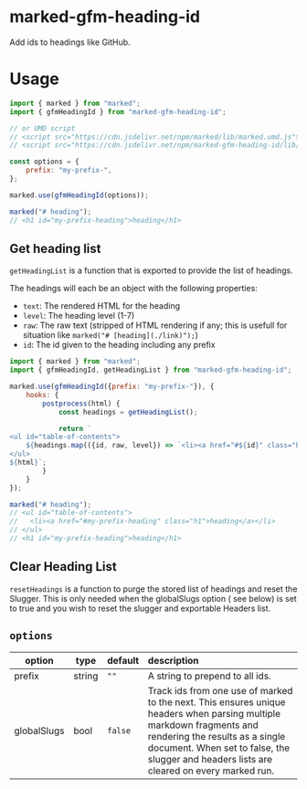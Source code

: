 # marked-gfm-heading-id

Add ids to headings like GitHub.

# Usage

```js
import { marked } from "marked";
import { gfmHeadingId } from "marked-gfm-heading-id";

// or UMD script
// <script src="https://cdn.jsdelivr.net/npm/marked/lib/marked.umd.js"></script>
// <script src="https://cdn.jsdelivr.net/npm/marked-gfm-heading-id/lib/index.umd.js"></script>

const options = {
	prefix: "my-prefix-",
};

marked.use(gfmHeadingId(options));

marked("# heading");
// <h1 id="my-prefix-heading">heading</h1>
```

## Get heading list

`getHeadingList` is a function that is exported to provide the list of headings.

The headings will each be an object with the following properties:
 - `text`: The rendered HTML for the heading
 - `level`: The heading level (1-7)
 - `raw`: The raw text (stripped of HTML rendering if any; this is usefull for situation like `marked("# [heading](./link)");`)
 - `id`: The id given to the heading including any prefix

```js
import { marked } from "marked";
import { gfmHeadingId, getHeadingList } from "marked-gfm-heading-id";

marked.use(gfmHeadingId({prefix: "my-prefix-"}), {
	hooks: {
		postprocess(html) {
			const headings = getHeadingList();

			return `
<ul id="table-of-contents">
	${headings.map(({id, raw, level}) => `<li><a href="#${id}" class="h${level}">${raw}</a></li>`)}
</ul>
${html}`;
		}
	}
});

marked("# heading");
// <ul id="table-of-contents">
//   <li><a href="#my-prefix-heading" class="h1">heading</a></li>
// </ul>
// <h1 id="my-prefix-heading">heading</h1>
```

## Clear Heading List

`resetHeadings` is a function to purge the stored list of headings and reset the Slugger. This is only needed when the globalSlugs option ( see below) is set to true and you wish to reset the slugger and exportable Headers list.

## `options`

| option      |  type  | default | description                                   |
|-------------|--------|---------|:----------------------------------------------|
| prefix      | string |  `""`   | A string to prepend to all ids.               |
| globalSlugs | bool   | `false`   | Track ids from one use of marked to the next. This ensures unique headers when parsing multiple markdown fragments and rendering the results as a single document. When set to false, the slugger and headers lists are cleared on every marked run.

